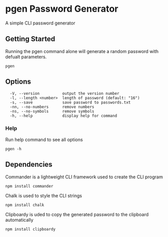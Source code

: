 # pgen Password Generator

A simple CLI password generator

## Getting Started

Running the pgen command alone will generate a random password with defualt parameters.

```
pgen
```

## Options

```
  -V, --version          output the version number
  -l, --length <number>  length of password (default: "16")
  -s, --save             save password to passwords.txt
  -nn, --no-numbers      remove numbers
  -ns, --no-symbols      remove symbols
  -h, --help             display help for command
```

### Help

Run help command to see all options

```
pgen -h
```

## Dependencies

Commander is a lightweight CLI framework used to create the CLI program

```
npm install commander
```

Chalk is used to style the CLI strings

```
npm install chalk
```

Clipboardy is uded to copy the generated password to the clipboard automatically

```
npm install clipboardy
```
